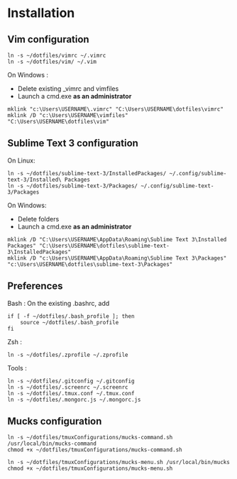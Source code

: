 # Installation

## Vim configuration

    ln -s ~/dotfiles/vimrc ~/.vimrc
    ln -s ~/dotfiles/vim/ ~/.vim

On Windows :
* Delete existing _vimrc and vimfiles
* Launch a cmd.exe **as an administrator**

<b></b>

    mklink "c:\Users\USERNAME\.vimrc" "C:\Users\USERNAME\dotfiles\vimrc"
    mklink /D "c:\Users\USERNAME\vimfiles" "C:\Users\USERNAME\dotfiles\vim"

## Sublime Text 3 configuration

On Linux:

    ln -s ~/dotfiles/sublime-text-3/InstalledPackages/ ~/.config/sublime-text-3/Installed\ Packages
    ln -s ~/dotfiles/sublime-text-3/Packages/ ~/.config/sublime-text-3/Packages

On Windows:
* Delete folders
* Launch a cmd.exe **as an administrator**

<b></b>

    mklink /D "C:\Users\USERNAME\AppData\Roaming\Sublime Text 3\Installed Packages" "C:\Users\USERNAME\dotfiles\sublime-text-3\InstalledPackages"
    mklink /D "c:\Users\USERNAME\AppData\Roaming\Sublime Text 3\Packages" "c:\Users\USERNAME\dotfiles\sublime-text-3\Packages"

## Preferences

Bash :
On the existing .bashrc, add

    if [ -f ~/dotfiles/.bash_profile ]; then
        source ~/dotfiles/.bash_profile
    fi

Zsh :

    ln -s ~/dotfiles/.zprofile ~/.zprofile

Tools :

    ln -s ~/dotfiles/.gitconfig ~/.gitconfig
    ln -s ~/dotfiles/.screenrc ~/.screenrc
    ln -s ~/dotfiles/.tmux.conf ~/.tmux.conf
    ln -s ~/dotfiles/.mongorc.js ~/.mongorc.js

## Mucks configuration

    ln -s ~/dotfiles/tmuxConfigurations/mucks-command.sh /usr/local/bin/mucks-command
    chmod +x ~/dotfiles/tmuxConfigurations/mucks-command.sh

    ln -s ~/dotfiles/tmuxConfigurations/mucks-menu.sh /usr/local/bin/mucks
    chmod +x ~/dotfiles/tmuxConfigurations/mucks-menu.sh
